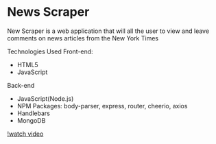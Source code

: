 # News Scraper
New Scraper is a web application that will all the user to view and leave comments on news articles from the New York Times

Technologies Used
Front-end:
  * HTML5
  * JavaScript
  
Back-end
  * JavaScript(Node.js)
  * NPM Packages: body-parser, express, router, cheerio, axios
  * Handlebars
  * MongoDB
  
  [!watch video](https://drive.google.com/file/d/1y7DXKBqHHTt1ubyLncf9uRbgR18Jva3H/view)
